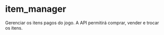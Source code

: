 item_manager
============

Gerenciar os itens pagos do jogo. A API permitirá comprar, vender e trocar os itens.
